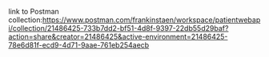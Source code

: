 link to Postman collection:https://www.postman.com/frankinstaen/workspace/patientwebapi/collection/21486425-733b7dd2-bf51-4d8f-9397-22db55d29baf?action=share&creator=21486425&active-environment=21486425-78e6d81f-ecd9-4d71-9aae-761eb254aecb
